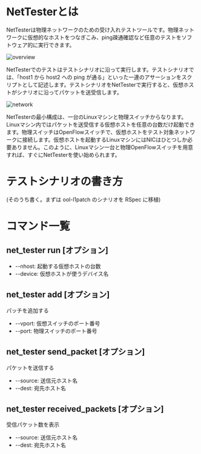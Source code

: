 # NetTesterとは

NetTesterは物理ネットワークのための受け入れテストツールです。物理ネットワークに仮想的なホストをつなぎこみ、ping疎通確認など任意のテストをソフトウェア的に実行できます。

![overview](https://raw.githubusercontent.com/yasuhito/net_tester/feature/readme/img/overview.png)

NetTesterでのテストはテストシナリオに沿って実行します。テストシナリオでは、「host1 から host2 への ping が通る」といった一連のアサーションをスクリプトとして記述します。テストシナリオをNetTesterで実行すると、仮想ホストがシナリオに沿ってパケットを送受信します。

![network](https://raw.githubusercontent.com/yasuhito/net_tester/feature/readme/img/network.png)

NetTesterの最小構成は、一台のLinuxマシンと物理スイッチからなります。Linuxマシン内ではパケットを送受信する仮想ホストを任意の台数だけ起動できます。物理スイッチはOpenFlowスイッチで、仮想ホストをテスト対象ネットワークに接続します。仮想ホストを起動するLinuxマシンにはNICはひとつしか必要ありません。このように、Linuxマシン一台と物理OpenFlowスイッチを用意すれば、すぐにNetTesterを使い始められます。


# テストシナリオの書き方

(そのうち書く。まずは ool-l1patch のシナリオを RSpec に移植)


# コマンド一覧

## net_tester run [オプション]

* --nhost: 起動する仮想ホストの台数
* --device: 仮想ホストが使うデバイス名

## net_tester add [オプション]
パッチを追加する

* --vport: 仮想スイッチのポート番号
* --port: 物理スイッチのポート番号

## net_tester send_packet [オプション]
パケットを送信する

* --source: 送信元ホスト名
* --dest: 宛先ホスト名

## net_tester received_packets [オプション]
受信パケット数を表示

* --source: 送信元ホスト名
* --dest: 宛先ホスト名
